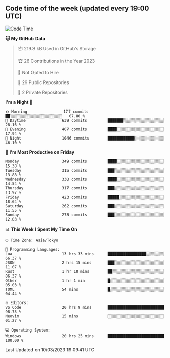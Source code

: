 ## Code time of the week (updated every 19:00 UTC)

<!--START_SECTION:waka-->
![Code Time](http://img.shields.io/badge/Code%20Time-1%2C588%20hrs%2026%20mins-blue)

**🐱 My GitHub Data** 

> 📦 219.3 kB Used in GitHub's Storage 
 > 
> 🏆 26 Contributions in the Year 2023
 > 
> 🚫 Not Opted to Hire
 > 
> 📜 29 Public Repositories 
 > 
> 🔑 2 Private Repositories 
 > 
**I'm a Night 🦉** 

```text
🌞 Morning                177 commits         ██░░░░░░░░░░░░░░░░░░░░░░░   07.80 % 
🌆 Daytime                639 commits         ███████░░░░░░░░░░░░░░░░░░   28.16 % 
🌃 Evening                407 commits         ████░░░░░░░░░░░░░░░░░░░░░   17.94 % 
🌙 Night                  1046 commits        ████████████░░░░░░░░░░░░░   46.10 % 
```
📅 **I'm Most Productive on Friday** 

```text
Monday                   349 commits         ████░░░░░░░░░░░░░░░░░░░░░   15.38 % 
Tuesday                  315 commits         ███░░░░░░░░░░░░░░░░░░░░░░   13.88 % 
Wednesday                330 commits         ████░░░░░░░░░░░░░░░░░░░░░   14.54 % 
Thursday                 317 commits         ███░░░░░░░░░░░░░░░░░░░░░░   13.97 % 
Friday                   423 commits         █████░░░░░░░░░░░░░░░░░░░░   18.64 % 
Saturday                 262 commits         ███░░░░░░░░░░░░░░░░░░░░░░   11.55 % 
Sunday                   273 commits         ███░░░░░░░░░░░░░░░░░░░░░░   12.03 % 
```


📊 **This Week I Spent My Time On** 

```text
🕑︎ Time Zone: Asia/Tokyo

💬 Programming Languages: 
Lua                      13 hrs 33 mins      █████████████████░░░░░░░░   66.37 % 
JSON                     2 hrs 15 mins       ███░░░░░░░░░░░░░░░░░░░░░░   11.07 % 
Rust                     1 hr 18 mins        ██░░░░░░░░░░░░░░░░░░░░░░░   06.37 % 
Other                    1 hr 1 min          █░░░░░░░░░░░░░░░░░░░░░░░░   05.03 % 
TOML                     54 mins             █░░░░░░░░░░░░░░░░░░░░░░░░   04.44 % 

🔥 Editors: 
VS Code                  20 hrs 9 mins       █████████████████████████   98.73 % 
Neovim                   15 mins             ░░░░░░░░░░░░░░░░░░░░░░░░░   01.27 % 

💻 Operating System: 
Windows                  20 hrs 25 mins      █████████████████████████   100.00 % 
```


 Last Updated on 10/03/2023 19:09:41 UTC
<!--END_SECTION:waka-->